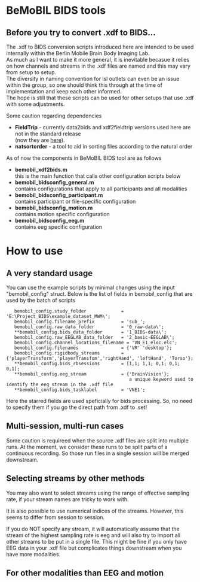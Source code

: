 # BeMoBIL BIDS tools  

## Before you try to convert .xdf to BIDS...  

The .xdf to BIDS conversion scripts introduced here are intended to be used internally within the Berlin Mobile Brain Body Imaging Lab.  
As much as I want to make it more general, it is inevitable becasue it relies on how channels and streams in the .xdf files are named and this may vary from setup to setup.  
The diversity in naming convention for lsl outlets can even be an issue within the group, so one should think this through at the time of implementation and keep each other informed.  
The hope is still that these scripts can be used for other setups that use .xdf with some adjustments. 

Some caution regarding dependencies 

- **FieldTrip**     - currently data2bids and xdf2fieldtrip versions used here are not in the standard release  
(now they are [here]( https://github.com/sjeung/fieldtrip/tree/motion2bids)).  
- **natsortorder**  - a tool to aid in sorting files according to the natural order 
  
As of now the components in BeMoBIL BIDS tool are as follows

- **bemobil_xdf2bids.m**  
  this is the main function that calls other configuration scripts below  
- **bemobil_bidsconfig_general.m**   
  contains configurations that apply to all participants and all modalities  
- **bemobil_bidsconfig_participant.m**  
  contains participant or file-specific configuration   
- **bemobil_bidsconfig_motion.m**   
  contains motion specific configuration    
- **bemobil_bidsconfig_eeg.m**  
  contains eeg specific configuration  


# How to use 

## A very standard usage 

You can use the example scripts by minimal changes using the input "bemobil_config" struct. 
Below is the list of fields in bemobil_config that are used by the batch of scripts 

       bemobil_config.study_folder             = 'E:\Project_BIDS\example_dataset_MWM\';
       bemobil_config.filename_prefix          = 'sub_';
       bemobil_config.raw_data_folder          = '0_raw-data\';
       **bemobil_config.bids_data_folder       = '1_BIDS-data\'; 
       bemobil_config.raw_EEGLAB_data_folder   = '2_basic-EEGLAB\';
       bemobil_config.channel_locations_filename = 'VN_E1_eloc.elc'; 
       bemobil_config.filenames                = {'VR' 'desktop'}; 
       bemobil_config.rigidbody_streams        = {'playerTransform','playerTransfom','rightHand', 'leftHand', 'Torso'};
       **bemobil_config.bids_rbsessions        = [1,1; 1,1; 0,1; 0,1; 0,1]; 
       **bemobil_config.eeg_stream             = {'BrainVision'};
                                                  a unique keyword used to identify the eeg stream in the .xdf file             
       **bemobil_config.bids_tasklabel         = 'VNE1';

Here the starred fields are used speficially for bids processing.
So, no need to specify them if you go the direct path from .xdf to .set!

## Multi-session, multi-run cases

Some caution is requireed when the source .xdf files are split into multiple runs. 
At the moment, we consider these runs to be split parts of a continuous recording. 
So those run files in a single session will be merged downstream. 

## Selecting streams by other methods

You may also want to select streams using the range of effective sampling rate, if your stream names are tricky to work with.

It is also possible to use numerical indices of the streams. 
However, this seems to differ from session to session. 

If you do NOT specify any stream, it will automatically assume that the stream of the highest sampling rate is eeg and will also try to import all other streams to be put in a single file.
This might be fine if you only have EEG data in your .xdf file but complicates things downstream when you have more modalities. 

## For other modalities than EEG and motion 

